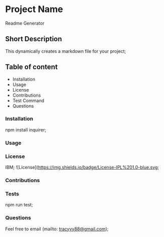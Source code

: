 
  # Project Name
  Readme Generator

  ## Short Description
  This dynamically creates a markdown file for your project;

  ## Table of content

  - Installation
  - Usage
  - License
  - Contributions
  - Test Command
  - Questions
  
  ### Installation
  npm install inquirer;

  ### Usage

  ### License
  IBM;
  ![License](https://img.shields.io/badge/License-IPL%201.0-blue.svg;

  ### Contributions

  ### Tests
  npm run test;

  ### Questions
  Feel free to email (mailto: tracyvy88@gmail.com);

  